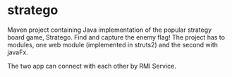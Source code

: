 # stratego
Maven project containing Java implementation of the popular strategy board game, Stratego. Find and capture the enemy flag! 
The project has to modules, one web module (implemented in struts2) and the second with javaFx. 

The two app can connect with each other by RMI Service. 

